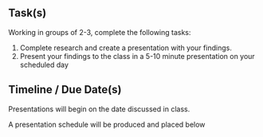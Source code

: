 Task(s)
-------
Working in groups of 2-3, complete the following tasks:

1. Complete research and create a presentation with your findings.
2. Present your findings to the class in a 5-10 minute presentation on your scheduled day

Timeline / Due Date(s)
------------------
Presentations will begin on the date discussed in class.

A presentation schedule will be produced and placed below